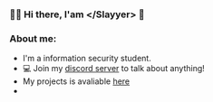 ### :man_technologist: Hi there, I'am \</Slayyer> 👋
### About me:
- I'm a information security student.
- 💻 Join my [discord server](https://discord.gg/Pve2xbT) to talk about anything!
- My projects is avaliable [here](https://github.com/Slayyer-dev)
- [](https://camo.githubusercontent.com/6cb66240de22958f57b1beaf93581cfa041e8049/68747470733a2f2f6472742e73682f696d672f737572666163652d70726f2d726566696e642f6f735f6b616c692e706e67)

<!--
**Slayyer-dev/Slayyer-dev** is a ✨ _special_ ✨ repository because its `README.md` (this file) appears on your GitHub profile.

Here are some ideas to get you started:

- 🔭 I’m currently working on ...
- 🌱 I’m currently learning ...
- 👯 I’m looking to collaborate on ...
- 🤔 I’m looking for help with ...
- 💬 Ask me about ...
- 📫 How to reach me: ...
- 😄 Pronouns: ...
- ⚡ Fun fact: ...
-->
